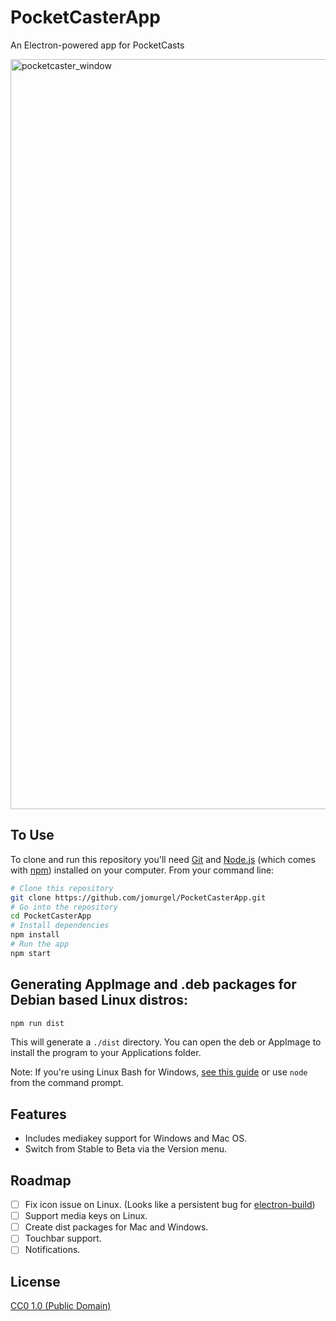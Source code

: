 # PocketCasterApp
An Electron-powered app for PocketCasts

<img width="1200" alt="pocketcaster_window" src="https://user-images.githubusercontent.com/5230729/33774653-35e22504-dbf9-11e7-923b-62018b66c682.png">

## To Use
To clone and run this repository you'll need [Git](https://git-scm.com) and [Node.js](https://nodejs.org/en/download/) (which comes with [npm](http://npmjs.com)) installed on your computer. From your command line:

```bash
# Clone this repository
git clone https://github.com/jomurgel/PocketCasterApp.git
# Go into the repository
cd PocketCasterApp
# Install dependencies
npm install
# Run the app
npm start
```

## Generating AppImage and .deb packages for Debian based Linux distros:

```bash
npm run dist
```
This will generate a `./dist` directory. You can open the deb or AppImage to install the program to your Applications folder. 



Note: If you're using Linux Bash for Windows, [see this guide](https://www.howtogeek.com/261575/how-to-run-graphical-linux-desktop-applications-from-windows-10s-bash-shell/) or use `node` from the command prompt.

## Features
- Includes mediakey support for Windows and Mac OS.
- Switch from Stable to Beta via the Version menu.

## Roadmap
- [ ] Fix icon issue on Linux. (Looks like a persistent bug for [electron-build](https://github.com/electron-userland/electron-builder/issues/3404))
- [ ] Support media keys on Linux.
- [ ] Create dist packages for Mac and Windows.
- [ ] Touchbar support.
- [ ] Notifications.

## License
[CC0 1.0 (Public Domain)](LICENSE.md)


